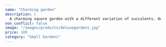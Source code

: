 ```yaml
---
name: "Charming garden"
description: |
  A charming square garden with a different variation of succulents. Our deluxe gardens would make a beautiful center piece for any occasion.
non_conflict: false
image: "/images/products/deluxegarden1.jpg"
price: 100
category: "Small Gardens"
---
```

